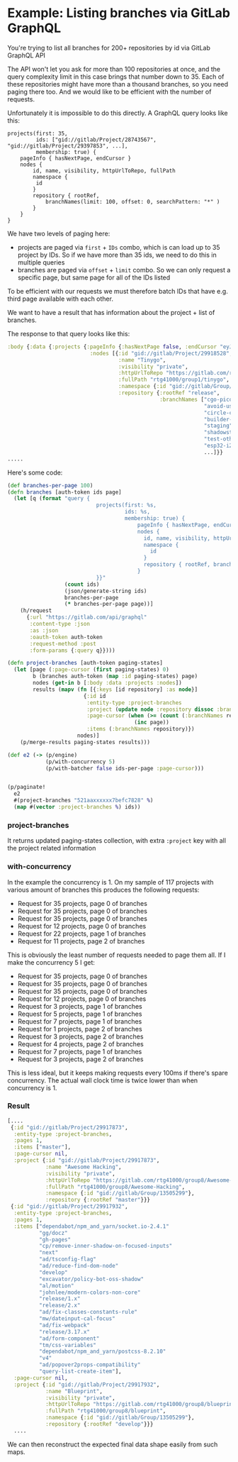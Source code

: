 # Example: Listing branches via GitLab GraphQL

You're trying to list all branches for 200+ repositories by id via GitLab GraphQL API

The API won't let you ask for more than 100 repositories at once, and the query complexity
limit in this case brings that number down to 35. Each of these repositories
might have more than a thousand branches, so you need paging there too. And we would like
to be efficient with the number of requests.

Unfortunately it is impossible to do this directly. A GraphQL query looks like this:

```
projects(first: 35, 
         ids: ["gid://gitlab/Project/28743567", "gid://gitlab/Project/29397853", ...],
         membership: true) {
    pageInfo { hasNextPage, endCursor }
    nodes {
        id, name, visibility, httpUrlToRepo, fullPath
        namespace {
         id
        }
        repository { rootRef,
            branchNames(limit: 100, offset: 0, searchPattern: "*" )
        }
    }
}
```

We have two levels of paging here:
- projects are paged via `first` + `IDs` combo, which is can load up to 35 project by IDs. So if we have more than 35 ids, we need to do this in multiple queries
- branches are paged via `offset` + `limit` combo. So we can only request a specific page, but same page for all of the IDs listed

To be efficient with our requests we must therefore batch IDs that have e.g. third page available
with each other.

We want to have a result that has information about the project + list of branches.

The response to that query looks like this:

```clojure
:body {:data {:projects {:pageInfo {:hasNextPage false, :endCursor "eyJpZCI6IjI3NjY1ODQzIn0"},
                          :nodes [{:id "gid://gitlab/Project/29918528",
                                   :name "Tinygo",
                                   :visibility "private",
                                   :httpUrlToRepo "https://gitlab.com/rtg41000/group1/tinygo.git",
                                   :fullPath "rtg41000/group1/tinygo",
                                   :namespace {:id "gid://gitlab/Group/13505290"},
                                   :repository {:rootRef "release",
                                                :branchNames ["cgo-picolibc-stdio"
                                                              "avoid-usb-heap-alloc"
                                                              "circle-ci-next-gen-images"
                                                              "builder-rwmutex"
                                                              "staging"
                                                              "shadowstack"
                                                              "test-other-architectures"
                                                              "esp32-i2c"
                                                              ...]}}
.....
```

Here's some code:

```clojure
(def branches-per-page 100)
(defn branches [auth-token ids page]
  (let [q (format "query {
                            projects(first: %s,
                                     ids: %s,
                                     membership: true) {
                                         pageInfo { hasNextPage, endCursor }
                                         nodes {
                                           id, name, visibility, httpUrlToRepo, fullPath
                                           namespace {
                                             id
                                           }
                                           repository { rootRef, branchNames(limit: %s, offset: %s, searchPattern: \"*\" )}
                                         }
                            }}"
                  (count ids)
                  (json/generate-string ids)
                  branches-per-page
                  (* branches-per-page page))]
    (h/request
      {:url "https://gitlab.com/api/graphql"
       :content-type :json
       :as :json
       :oauth-token auth-token
       :request-method :post
       :form-params {:query q}})))

(defn project-branches [auth-token paging-states]
  (let [page (:page-cursor (first paging-states) 0)
        b (branches auth-token (map :id paging-states) page)
        nodes (get-in b [:body :data :projects :nodes])
        results (mapv (fn [{:keys [id repository] :as node}]
                        {:id id
                         :entity-type :project-branches
                         :project (update node :repository dissoc :branchNames)
                         :page-cursor (when (>= (count (:branchNames repository)) branches-per-page)
                                        (inc page))
                         :items (:branchNames repository)})
                      nodes)]
    (p/merge-results paging-states results)))

(def e2 (-> (p/engine)
            (p/with-concurrency 5)
            (p/with-batcher false ids-per-page :page-cursor)))


(p/paginate!
  e2
  #(project-branches "521aaxxxxxx7befc7828" %)
  (map #(vector :project-branches %) ids))
```

### project-branches

It returns updated paging-states collection, with extra `:project` key with all the project related information

### with-concurrency

In the example the concurrency is 1. On my sample of 117 projects with various amount of branches this produces the following requests:

- Request for 35 projects, page 0 of branches
- Request for 35 projects, page 0 of branches
- Request for 35 projects, page 0 of branches
- Request for 12 projects, page 0 of branches
- Request for 22 projects, page 1 of branches
- Request for 11 projects, page 2 of branches

This is obviously the least number of requests needed to page them all. If I make the concurrency 5 I get:

- Request for 35 projects, page 0 of branches
- Request for 35 projects, page 0 of branches
- Request for 35 projects, page 0 of branches
- Request for 12 projects, page 0 of branches
- Request for 3 projects, page 1 of branches
- Request for 5 projects, page 1 of branches
- Request for 7 projects, page 1 of branches
- Request for 1 projects, page 2 of branches
- Request for 3 projects, page 2 of branches
- Request for 4 projects, page 2 of branches
- Request for 7 projects, page 1 of branches
- Request for 3 projects, page 2 of branches

This is less ideal, but it keeps making requests every 100ms if there's spare concurrency. The actual wall clock time
is twice lower than when concurrency is 1.

### Result

```clojure
[....
 {:id "gid://gitlab/Project/29917873",
  :entity-type :project-branches,
  :pages 1,
  :items ["master"],
  :page-cursor nil,
  :project {:id "gid://gitlab/Project/29917873",
            :name "Awesome Hacking",
            :visibility "private",
            :httpUrlToRepo "https://gitlab.com/rtg41000/group8/Awesome-Hacking.git",
            :fullPath "rtg41000/group8/Awesome-Hacking",
            :namespace {:id "gid://gitlab/Group/13505299"},
            :repository {:rootRef "master"}}}
 {:id "gid://gitlab/Project/29917932",
  :entity-type :project-branches,
  :pages 1,
  :items ["dependabot/npm_and_yarn/socket.io-2.4.1"
          "gg/docz"
          "gh-pages"
          "cp/remove-inner-shadow-on-focused-inputs"
          "next"
          "ad/tsconfig-flag"
          "ad/reduce-find-dom-node"
          "develop"
          "excavator/policy-bot-oss-shadow"
          "al/motion"
          "johnlee/modern-colors-non-core"
          "release/1.x"
          "release/2.x"
          "ad/fix-classes-constants-rule"
          "mw/dateinput-cal-focus"
          "ad/fix-webpack"
          "release/3.17.x"
          "ad/form-component"
          "tm/css-variables"
          "dependabot/npm_and_yarn/postcss-8.2.10"
          "v4"
          "ad/popover2props-compatibility"
          "query-list-create-item"],
  :page-cursor nil,
  :project {:id "gid://gitlab/Project/29917932",
            :name "Blueprint",
            :visibility "private",
            :httpUrlToRepo "https://gitlab.com/rtg41000/group8/blueprint.git",
            :fullPath "rtg41000/group8/blueprint",
            :namespace {:id "gid://gitlab/Group/13505299"},
            :repository {:rootRef "develop"}}}
  ....
```

We can then reconstruct the expected final data shape easily from such maps.
